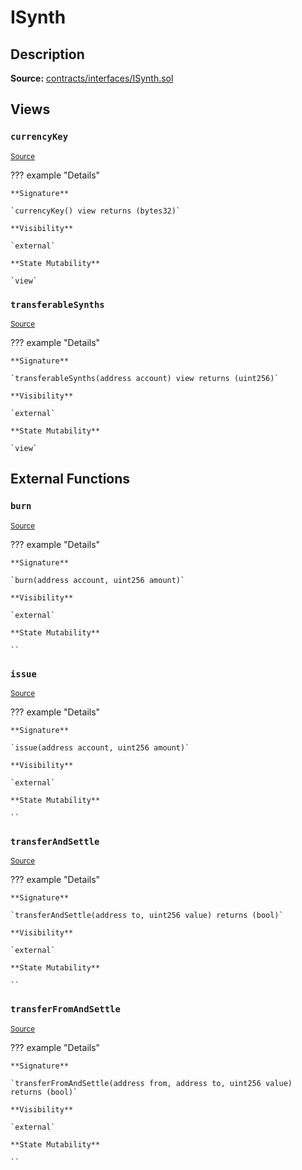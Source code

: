 # ISynth

## Description

**Source:** [contracts/interfaces/ISynth.sol](https://github.com/Synthetixio/synthetix/tree/v2.65.0-alpha/contracts/interfaces/ISynth.sol)

## Views

### `currencyKey`

<sub>[Source](https://github.com/Synthetixio/synthetix/tree/v2.65.0-alpha/contracts/interfaces/ISynth.sol#L6)</sub>

??? example "Details"

    **Signature**

    `currencyKey() view returns (bytes32)`

    **Visibility**

    `external`

    **State Mutability**

    `view`

### `transferableSynths`

<sub>[Source](https://github.com/Synthetixio/synthetix/tree/v2.65.0-alpha/contracts/interfaces/ISynth.sol#L8)</sub>

??? example "Details"

    **Signature**

    `transferableSynths(address account) view returns (uint256)`

    **Visibility**

    `external`

    **State Mutability**

    `view`

## External Functions

### `burn`

<sub>[Source](https://github.com/Synthetixio/synthetix/tree/v2.65.0-alpha/contracts/interfaces/ISynth.sol#L20)</sub>

??? example "Details"

    **Signature**

    `burn(address account, uint256 amount)`

    **Visibility**

    `external`

    **State Mutability**

    ``

### `issue`

<sub>[Source](https://github.com/Synthetixio/synthetix/tree/v2.65.0-alpha/contracts/interfaces/ISynth.sol#L22)</sub>

??? example "Details"

    **Signature**

    `issue(address account, uint256 amount)`

    **Visibility**

    `external`

    **State Mutability**

    ``

### `transferAndSettle`

<sub>[Source](https://github.com/Synthetixio/synthetix/tree/v2.65.0-alpha/contracts/interfaces/ISynth.sol#L11)</sub>

??? example "Details"

    **Signature**

    `transferAndSettle(address to, uint256 value) returns (bool)`

    **Visibility**

    `external`

    **State Mutability**

    ``

### `transferFromAndSettle`

<sub>[Source](https://github.com/Synthetixio/synthetix/tree/v2.65.0-alpha/contracts/interfaces/ISynth.sol#L13)</sub>

??? example "Details"

    **Signature**

    `transferFromAndSettle(address from, address to, uint256 value) returns (bool)`

    **Visibility**

    `external`

    **State Mutability**

    ``
